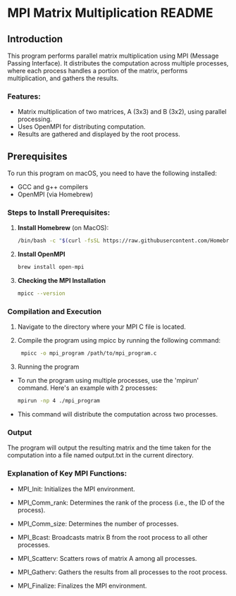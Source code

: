 # MPI Matrix Multiplication README

## Introduction

This program performs parallel matrix multiplication using MPI (Message Passing Interface). It distributes the computation across multiple processes, where each process handles a portion of the matrix, performs multiplication, and gathers the results.

### Features:

- Matrix multiplication of two matrices, A (3x3) and B (3x2), using parallel processing.
- Uses OpenMPI for distributing computation.
- Results are gathered and displayed by the root process.

## Prerequisites

To run this program on macOS, you need to have the following installed:
- GCC and g++ compilers
- OpenMPI (via Homebrew)

### Steps to Install Prerequisites:

1. **Install Homebrew** (on MacOS):
   ```bash
   /bin/bash -c "$(curl -fsSL https://raw.githubusercontent.com/Homebrew/install/HEAD/install.sh)"
    ```
2. **Install OpenMPI** 
    ```bash
    brew install open-mpi
    ```
3. **Checking the MPI Installation**
    ```bash
    mpicc --version
    ```

### Compilation and Execution

1. Navigate to the directory where your MPI C file is located.

2. Compile the program using mpicc by running the following command:
   ```bash
    mpicc -o mpi_program /path/to/mpi_program.c
    ```
3. Running the program
   
* To run the program using multiple processes, use the 'mpirun' command. Here's an example with 2 processes:
  ```bash
  mpirun -np 4 ./mpi_program
  ```
* This command will distribute the computation across two processes.

### Output

The program will output the resulting matrix and the time taken for the computation into a file named output.txt in the current directory.

### Explanation of Key MPI Functions:

* MPI_Init: Initializes the MPI environment.

* MPI_Comm_rank: Determines the rank of the process (i.e., the ID of the process).

* MPI_Comm_size: Determines the number of processes.

* MPI_Bcast: Broadcasts matrix B from the root process to all other processes.

* MPI_Scatterv: Scatters rows of matrix A among all processes.

* MPI_Gatherv: Gathers the results from all processes to the root process.

* MPI_Finalize: Finalizes the MPI environment.



